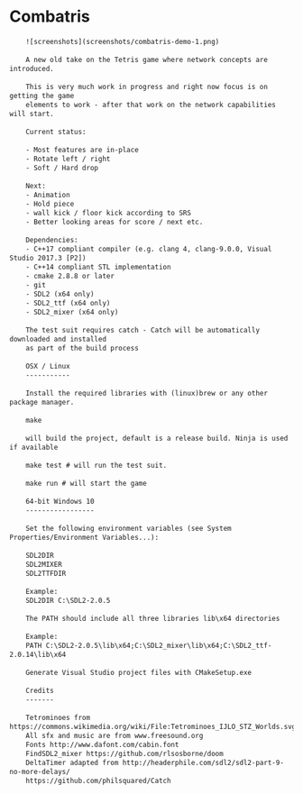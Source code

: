 # Combatris

        ![screenshots](screenshots/combatris-demo-1.png)

        A new old take on the Tetris game where network concepts are introduced.

        This is very much work in progress and right now focus is on getting the game
        elements to work - after that work on the network capabilities will start.

        Current status:

        - Most features are in-place
        - Rotate left / right
        - Soft / Hard drop

        Next:
        - Animation
        - Hold piece
        - wall kick / floor kick according to SRS
        - Better looking areas for score / next etc.

        Dependencies:
        - C++17 compliant compiler (e.g. clang 4, clang-9.0.0, Visual Studio 2017.3 [P2])
        - C++14 compliant STL implementation
        - cmake 2.8.8 or later
        - git
        - SDL2 (x64 only)
        - SDL2_ttf (x64 only)
        - SDL2_mixer (x64 only)

        The test suit requires catch - Catch will be automatically downloaded and installed
        as part of the build process

        OSX / Linux
        -----------

        Install the required libraries with (linux)brew or any other package manager.

        make

        will build the project, default is a release build. Ninja is used if available

        make test # will run the test suit.

        make run # will start the game

        64-bit Windows 10
        -----------------

        Set the following environment variables (see System Properties/Environment Variables...):

        SDL2DIR
        SDL2MIXER
        SDL2TTFDIR

        Example:
        SDL2DIR C:\SDL2-2.0.5

        The PATH should include all three libraries lib\x64 directories

        Example:
        PATH C:\SDL2-2.0.5\lib\x64;C:\SDL2_mixer\lib\x64;C:\SDL2_ttf-2.0.14\lib\x64

        Generate Visual Studio project files with CMakeSetup.exe

        Credits
        -------

        Tetrominoes from https://commons.wikimedia.org/wiki/File:Tetrominoes_IJLO_STZ_Worlds.svg
        All sfx and music are from www.freesound.org
        Fonts http://www.dafont.com/cabin.font
        FindSDL2_mixer https://github.com/rlsosborne/doom
        DeltaTimer adapted from http://headerphile.com/sdl2/sdl2-part-9-no-more-delays/
        https://github.com/philsquared/Catch
